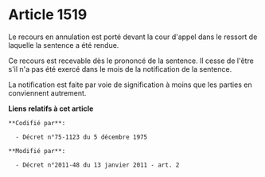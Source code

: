 # Article 1519

Le recours en annulation est porté devant la cour d'appel dans le ressort de laquelle la sentence a été rendue. 

Ce recours est recevable dès le prononcé de la sentence. Il cesse de l'être s'il n'a pas été exercé dans le mois de la
notification de la sentence. 

La notification est faite par voie de signification à moins que les parties en conviennent autrement.

**Liens relatifs à cet article**

	**Codifié par**:

	  - Décret n°75-1123 du 5 décembre 1975

	**Modifié par**:

	  - Décret n°2011-48 du 13 janvier 2011 - art. 2
